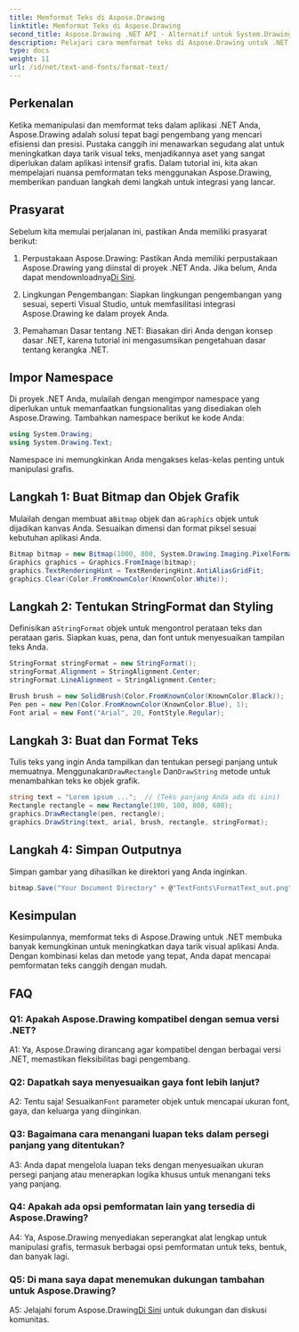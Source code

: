 ```yaml
---
title: Memformat Teks di Aspose.Drawing
linktitle: Memformat Teks di Aspose.Drawing
second_title: Aspose.Drawing .NET API - Alternatif untuk System.Drawing.Common
description: Pelajari cara memformat teks di Aspose.Drawing untuk .NET dengan mudah. Panduan langkah demi langkah dengan contoh.
type: docs
weight: 11
url: /id/net/text-and-fonts/format-text/
---
```

## Perkenalan

Ketika memanipulasi dan memformat teks dalam aplikasi .NET Anda, Aspose.Drawing adalah solusi tepat bagi pengembang yang mencari efisiensi dan presisi. Pustaka canggih ini menawarkan segudang alat untuk meningkatkan daya tarik visual teks, menjadikannya aset yang sangat diperlukan dalam aplikasi intensif grafis. Dalam tutorial ini, kita akan mempelajari nuansa pemformatan teks menggunakan Aspose.Drawing, memberikan panduan langkah demi langkah untuk integrasi yang lancar.

## Prasyarat

Sebelum kita memulai perjalanan ini, pastikan Anda memiliki prasyarat berikut:

1.  Perpustakaan Aspose.Drawing: Pastikan Anda memiliki perpustakaan Aspose.Drawing yang diinstal di proyek .NET Anda. Jika belum, Anda dapat mendownloadnya[Di Sini](https://releases.aspose.com/drawing/net/).

2. Lingkungan Pengembangan: Siapkan lingkungan pengembangan yang sesuai, seperti Visual Studio, untuk memfasilitasi integrasi Aspose.Drawing ke dalam proyek Anda.

3. Pemahaman Dasar tentang .NET: Biasakan diri Anda dengan konsep dasar .NET, karena tutorial ini mengasumsikan pengetahuan dasar tentang kerangka .NET.

## Impor Namespace

Di proyek .NET Anda, mulailah dengan mengimpor namespace yang diperlukan untuk memanfaatkan fungsionalitas yang disediakan oleh Aspose.Drawing. Tambahkan namespace berikut ke kode Anda:

```csharp
using System.Drawing;
using System.Drawing.Text;
```

Namespace ini memungkinkan Anda mengakses kelas-kelas penting untuk manipulasi grafis.

## Langkah 1: Buat Bitmap dan Objek Grafik

 Mulailah dengan membuat a`Bitmap` objek dan a`Graphics` objek untuk dijadikan kanvas Anda. Sesuaikan dimensi dan format piksel sesuai kebutuhan aplikasi Anda.

```csharp
Bitmap bitmap = new Bitmap(1000, 800, System.Drawing.Imaging.PixelFormat.Format32bppPArgb);
Graphics graphics = Graphics.FromImage(bitmap);
graphics.TextRenderingHint = TextRenderingHint.AntiAliasGridFit;
graphics.Clear(Color.FromKnownColor(KnownColor.White));
```

## Langkah 2: Tentukan StringFormat dan Styling

 Definisikan a`StringFormat` objek untuk mengontrol perataan teks dan perataan garis. Siapkan kuas, pena, dan font untuk menyesuaikan tampilan teks Anda.

```csharp
StringFormat stringFormat = new StringFormat();
stringFormat.Alignment = StringAlignment.Center;
stringFormat.LineAlignment = StringAlignment.Center;

Brush brush = new SolidBrush(Color.FromKnownColor(KnownColor.Black));
Pen pen = new Pen(Color.FromKnownColor(KnownColor.Blue), 1);
Font arial = new Font("Arial", 20, FontStyle.Regular);
```

## Langkah 3: Buat dan Format Teks

Tulis teks yang ingin Anda tampilkan dan tentukan persegi panjang untuk memuatnya. Menggunakan`DrawRectangle` Dan`DrawString` metode untuk menambahkan teks ke objek grafik.

```csharp
string text = "Lorem ipsum ...";  // (Teks panjang Anda ada di sini)
Rectangle rectangle = new Rectangle(100, 100, 800, 600);
graphics.DrawRectangle(pen, rectangle);
graphics.DrawString(text, arial, brush, rectangle, stringFormat);
```

## Langkah 4: Simpan Outputnya

Simpan gambar yang dihasilkan ke direktori yang Anda inginkan.

```csharp
bitmap.Save("Your Document Directory" + @"TextFonts\FormatText_out.png");
```

## Kesimpulan

Kesimpulannya, memformat teks di Aspose.Drawing untuk .NET membuka banyak kemungkinan untuk meningkatkan daya tarik visual aplikasi Anda. Dengan kombinasi kelas dan metode yang tepat, Anda dapat mencapai pemformatan teks canggih dengan mudah.

## FAQ

### Q1: Apakah Aspose.Drawing kompatibel dengan semua versi .NET?

A1: Ya, Aspose.Drawing dirancang agar kompatibel dengan berbagai versi .NET, memastikan fleksibilitas bagi pengembang.

### Q2: Dapatkah saya menyesuaikan gaya font lebih lanjut?

 A2: Tentu saja! Sesuaikan`Font` parameter objek untuk mencapai ukuran font, gaya, dan keluarga yang diinginkan.

### Q3: Bagaimana cara menangani luapan teks dalam persegi panjang yang ditentukan?

A3: Anda dapat mengelola luapan teks dengan menyesuaikan ukuran persegi panjang atau menerapkan logika khusus untuk menangani teks yang panjang.

### Q4: Apakah ada opsi pemformatan lain yang tersedia di Aspose.Drawing?

A4: Ya, Aspose.Drawing menyediakan seperangkat alat lengkap untuk manipulasi grafis, termasuk berbagai opsi pemformatan untuk teks, bentuk, dan banyak lagi.

### Q5: Di mana saya dapat menemukan dukungan tambahan untuk Aspose.Drawing?

 A5: Jelajahi forum Aspose.Drawing[Di Sini](https://forum.aspose.com/c/diagram/17) untuk dukungan dan diskusi komunitas.